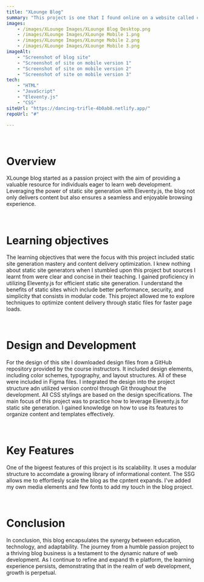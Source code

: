 ```yaml
---
title: "XLounge Blog"
summary: "This project is one that I found online on a website called codementor.io. It is meant for aspiring web developers to attempt it and practice their skills. It uses a static site generator called 11ty. It is a project I decided to take serious and scale it up to a registered blog business."
images: 
    - /images/XLounge Images/XLounge Blog Desktop.png
    - /images/XLounge Images/XLounge Mobile 1.png
    - /images/XLounge Images/XLounge Mobile 2.png
    - /images/XLounge Images/XLounge Mobile 3.png
imageAlt: 
    - "Screenshot of blog site"
    - "Screenshot of site on mobile version 1"
    - "Screenshot of site on mobile version 2"
    - "Screenshot of site on mobile version 3"
tech: 
    - "HTML"
    - "JavaScript"
    - "Eleventy.js"
    - "CSS"
siteUrl: "https://dancing-trifle-4b0ab8.netlify.app/"
repoUrl: "#"

--- 
```


<br>
<h1>Overview</h1>
<p> XLounge blog started as a passion project with the aim of providing a valuable resource for individuals eager to learn web development. Leveraging the power of static site generation with Eleventy.js, the blog not only delivers content but also ensures a seamless and enjoyable browsing experience.</p>
<br>
<h1> Learning <span>objectives</span></h1>
<p>The learning objectives that were the focus with this project included static site generation mastery and content delivery optimization. I knew nothing about static site generators when I stumbled upon this project but sources I learnt from were clear and concise in their teaching. I gained proficiency in utilizing Eleventy.js for efficient static site generation. I understand the benefits of static sites which include better performance, security, and simplicity that consists in modular code. This project allowed me to explore techniques to optimize content delivery through static files for faster page loads.
</p>
<br>
<h1> Design and <span>Development</span></h1>
<p>For the design of this site I downloaded design files from a GitHub repository provided by the course instructors. It included design elements, including color schemes, typography, and layout structures. All of these were included in Figma files. I integrated the design into the project structure adn utilized version control through Git throughout the development. All CSS stylings are based on the design specifications. The main focus of this project was to practice how to leverage Eleventy.js for static site generation. I gained knowledge on how to use its features to organize content and templates effectively.</p>
<br>
<h1>Key <span>Features</span></h1>
<p>One of the bigeest features of this project is its scalability. It uses a modular structure to accomdate a growing library of informational content. The SSG allows me to effortlesly scale the blog as the cpntent expands. I've added my own media elements and few fonts to add my touch in the blog project. </p>
<br>
<h1>Conclusion</h1>
<p>In conclusion, this blog encapsulates the synergy between education, technology, and adaptability. The journey from a humble passion project to a thriving blog business is a testament to the dynamic nature of web development. As I continue to refine and expand th e platform, the learning experience persists, demonstrating that in the realm of web development, growth is perpetual.</p>
<br>